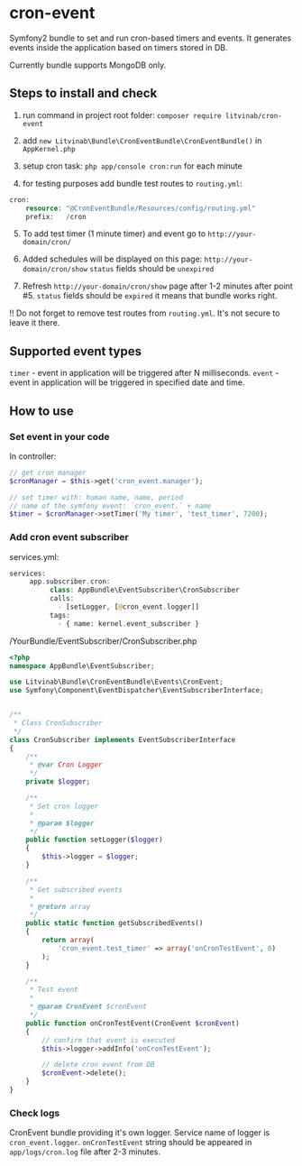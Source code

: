 # cron-event
Symfony2 bundle to set and run cron-based timers and events. It generates events inside the application based on timers stored in DB.

Currently bundle supports MongoDB only.

## Steps to install and check

1. run command in project root folder: `composer require litvinab/cron-event`

2. add `new Litvinab\Bundle\CronEventBundle\CronEventBundle()` in `AppKernel.php`

3. setup cron task: `php app/console cron:run` for each minute

4. for testing purposes add bundle test routes to `routing.yml`: 

```php
cron:
    resource: "@CronEventBundle/Resources/config/routing.yml"
    prefix:   /cron
```    

5. To add test timer (1 minute timer) and event go to `http://your-domain/cron/`

6. Added schedules will be displayed on this page: `http://your-domain/cron/show`
`status` fields should be `unexpired` 

7. Refresh `http://your-domain/cron/show` page after 1-2 minutes after point #5. 
`status` fields should be `expired` it means that bundle works right. 


!! Do not forget to remove test routes from `routing.yml`. It's not secure to leave it there. 

## Supported event types

`timer` - event in application will be triggered after N milliseconds.
`event` - event in application will be triggered in specified date and time.


## How to use

### Set event in your code

In controller:
```php
// get cron manager
$cronManager = $this->get('cron_event.manager');

// set timer with: human name, name, period 
// name of the symfony event: `cron_event.` + name
$timer = $cronManager->setTimer('My timer', 'test_timer', 7200);
```

### Add cron event subscriber

services.yml:
```php
services:
     app.subscriber.cron:
          class: AppBundle\EventSubscriber\CronSubscriber
          calls:
            - [setLogger, [@cron_event.logger]]
          tags:
            - { name: kernel.event_subscriber }
```

/YourBundle/EventSubscriber/CronSubscriber.php
```php
<?php
namespace AppBundle\EventSubscriber;

use Litvinab\Bundle\CronEventBundle\Events\CronEvent;
use Symfony\Component\EventDispatcher\EventSubscriberInterface;


/**
 * Class CronSubscriber
 */
class CronSubscriber implements EventSubscriberInterface
{
    /**
     * @var Cron Logger
     */
    private $logger;

    /**
     * Set cron logger
     *
     * @param $logger
     */
    public function setLogger($logger)
    {
        $this->logger = $logger;
    }

    /**
     * Get subscribed events
     *
     * @return array
     */
    public static function getSubscribedEvents()
    {
        return array(
            'cron_event.test_timer' => array('onCronTestEvent', 0)
        );
    }

    /**
     * Test event
     *
     * @param CronEvent $cronEvent
     */
    public function onCronTestEvent(CronEvent $cronEvent)
    {
        // confirm that event is executed
        $this->logger->addInfo('onCronTestEvent');

        // delete cron event from DB
        $cronEvent->delete();
    }
} 
```

### Check logs

CronEvent bundle providing it's own logger. Service name of logger is `cron_event.logger`.
`onCronTestEvent` string should be appeared in `app/logs/cron.log` file after 2-3 minutes.

